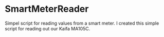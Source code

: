 # SmartMeterReader
Simpel script for reading values from a smart meter. I created this simple script for reading out our Kaifa MA105C.

